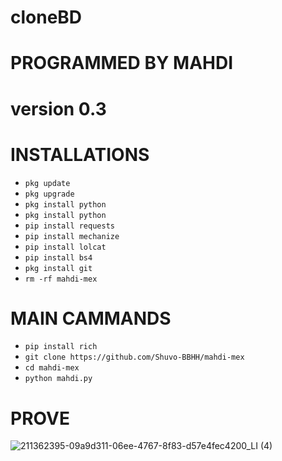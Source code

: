 # cloneBD

# PROGRAMMED BY MAHDI

 # version 0.3

# INSTALLATIONS

- `pkg update`
- `pkg upgrade`
- `pkg install python`
- `pkg install python`
- `pip install requests`
- `pip install mechanize`
- `pip install lolcat`
- `pip install bs4`
- `pkg install git`
- `rm -rf mahdi-mex`
# MAIN CAMMANDS

- `pip install rich`
- `git clone https://github.com/Shuvo-BBHH/mahdi-mex`
- `cd mahdi-mex`
- `python mahdi.py`


# PROVE
![211362395-09a9d311-06ee-4767-8f83-d57e4fec4200_LI (4)](https://user-images.githubusercontent.com/98658558/211752850-d3dd66c5-edc6-42e2-82cc-e98b1ddfd6d2.jpg)

